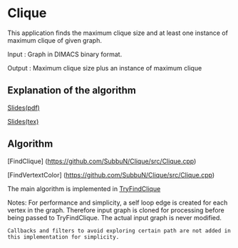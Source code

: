 # Clique

This application finds the maximum clique size and at least one instance of maximum clique of given graph.

Input : Graph in DIMACS binary format.

Output : Maximum clique size plus an instance of maximum clique


## Explanation of the algorithm

[Slides(pdf)](https://github.com/SubbuN/Clique/doc/slides/CliqueSlides.pdf)

[Slides(tex)](https://github.com/SubbuN/Clique/doc/slides/CliqueSlides.tex)


## Algorithm

[FindClique] (https://github.com/SubbuN/Clique/src/Clique.cpp)

[FindVertextColor] (https://github.com/SubbuN/Clique/src/Clique.cpp)

The main algorithm is implemented in [TryFindClique](https://github.com/SubbuN/Clique/src/Clique.cpp)

Notes:
	For performance and simplicity, a self loop edge is created for each vertex in the graph. Therefore
input graph is cloned for processing before being passed to TryFindClique. The actual input graph is never modified.

	Callbacks and filters to avoid exploring certain path are not added in this implementation for simplicity.

